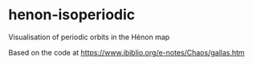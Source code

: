 # henon-isoperiodic
Visualisation of periodic orbits in the Hénon map

Based on the code at https://www.ibiblio.org/e-notes/Chaos/gallas.htm
